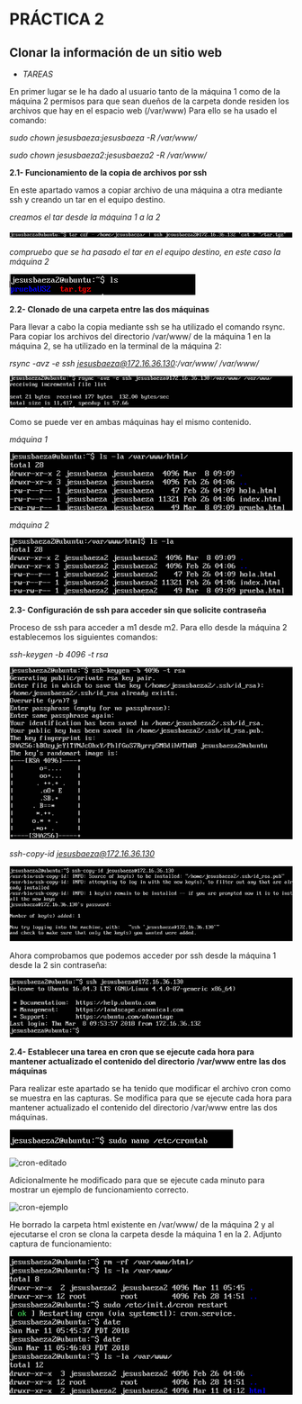 # PRÁCTICA 2
## Clonar la información de un sitio web

* *TAREAS*

En primer lugar se le ha dado al usuario tanto de la máquina 1 como de la máquina 2 permisos para que sean dueños de la carpeta donde residen los archivos que hay en el espacio web (/var/www)
Para ello se ha usado el comando:

*sudo chown jesusbaeza:jesusbaeza -R /var/www/*

*sudo chown jesusbaeza2:jesusbaeza2 -R /var/www/*


**2.1- Funcionamiento de la copia de archivos por ssh**

En este apartado vamos a copiar archivo de una máquina a otra mediante ssh y creando un tar en el equipo destino.

*creamos el tar desde la máquina 1 a la 2*

![tar](https://github.com/Jebaal17/SWAP_2018/blob/master/Practicas/imagenes/P2/targz.png)

*compruebo que se ha pasado el tar en el equipo destino, en este caso la máquina 2*

![ls-tar](https://github.com/Jebaal17/SWAP_2018/blob/master/Practicas/imagenes/P2/ls-targz.png)


**2.2- Clonado de una carpeta entre las dos máquinas**

Para llevar a cabo la copia mediante ssh se ha utilizado el comando rsync.
Para copiar los archivos del directorio /var/www/ de la máquina 1 en la máquina 2, se ha utilizado en la terminal de la máquina 2:

*rsync -avz -e ssh jesusbaeza@172.16.36.130:/var/www/ /var/www/*

![rsync](https://github.com/Jebaal17/SWAP_2018/blob/master/Practicas/imagenes/P2/rsync.png)

Como se puede ver en ambas máquinas hay el mismo contenido.

*máquina 1*

![ls-maquina1](https://github.com/Jebaal17/SWAP_2018/blob/master/Practicas/imagenes/P2/ls-m1.png)

*máquina 2*

![ls-maquina2](https://github.com/Jebaal17/SWAP_2018/blob/master/Practicas/imagenes/P2/ls-m2.png)


**2.3- Configuración de ssh para acceder sin que solicite contraseña**

Proceso de ssh para acceder a m1 desde m2. Para ello desde la máquina 2 establecemos los siguientes comandos:

*ssh-keygen -b 4096 -t rsa*

![ssh-keygen](https://github.com/Jebaal17/SWAP_2018/blob/master/Practicas/imagenes/P2/ssh-keygen.png)

*ssh-copy-id jesusbaeza@172.16.36.130*

![ssh-copy-id](https://github.com/Jebaal17/SWAP_2018/blob/master/Practicas/imagenes/P2/ssh-copy.png)

Ahora comprobamos que podemos acceder por ssh desde la máquina 1 desde la 2 sin contraseña:

![ssh-sin-password](https://github.com/Jebaal17/SWAP_2018/blob/master/Practicas/imagenes/P2/ssh-sin-password.png)


**2.4- Establecer una tarea en cron que se ejecute cada hora para mantener actualizado el contenido del directorio /var/www entre las dos máquinas**

Para realizar este apartado se ha tenido que modificar el archivo cron como se muestra en las capturas. Se modifica para que se ejecute cada hora para mantener actualizado el contenido del directorio /var/www entre las dos máquinas.

![editar](https://github.com/Jebaal17/SWAP_2018/blob/master/Practicas/imagenes/P2/editarcron.png)

![cron-editado]()

Adicionalmente he modificado para que se ejecute cada minuto para mostrar un ejemplo de funcionamiento correcto.

![cron-ejemplo]()

He borrado la carpeta html existente en /var/www/ de la máquina 2 y al ejecutarse el cron se clona la carpeta desde la máquina 1 en la 2. Adjunto captura de funcionamiento:

![funcionamiento](https://github.com/Jebaal17/SWAP_2018/blob/master/Practicas/imagenes/P2/ejemplo-cron.png)


